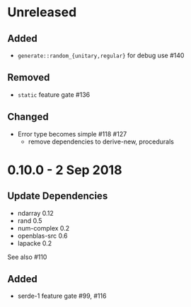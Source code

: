 Unreleased
===========

Added
--------
- `generate::random_{unitary,regular}` for debug use #140 

Removed
----------
- `static` feature gate #136 

Changed
---------
- Error type becomes simple #118 #127
  - remove dependencies to derive-new, procedurals


0.10.0 - 2 Sep 2018
=======

Update Dependencies
--------------------

- ndarray 0.12
- rand 0.5
- num-complex 0.2
- openblas-src 0.6
- lapacke 0.2

See also #110

Added
------
- serde-1 feature gate #99, #116
